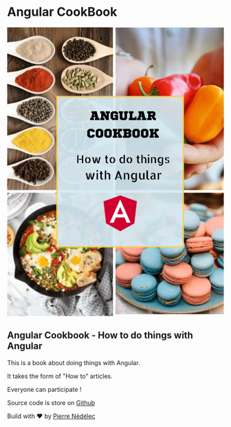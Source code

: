 # Angular CookBook 
![Angular CookBook ](./introduction/book-cover.png)

## Angular Cookbook - How to do things with Angular 

This is a book about doing things with Angular.

It takes the form of "How to" articles.

Everyone can participate !

Source code is store on [Github](https://github.com/multivers-dev/angular-cookbook/)

Build with ❤ by [Pierre Nédélec](https://www.linkedin.com/in/pierrenedelec-expert) 
